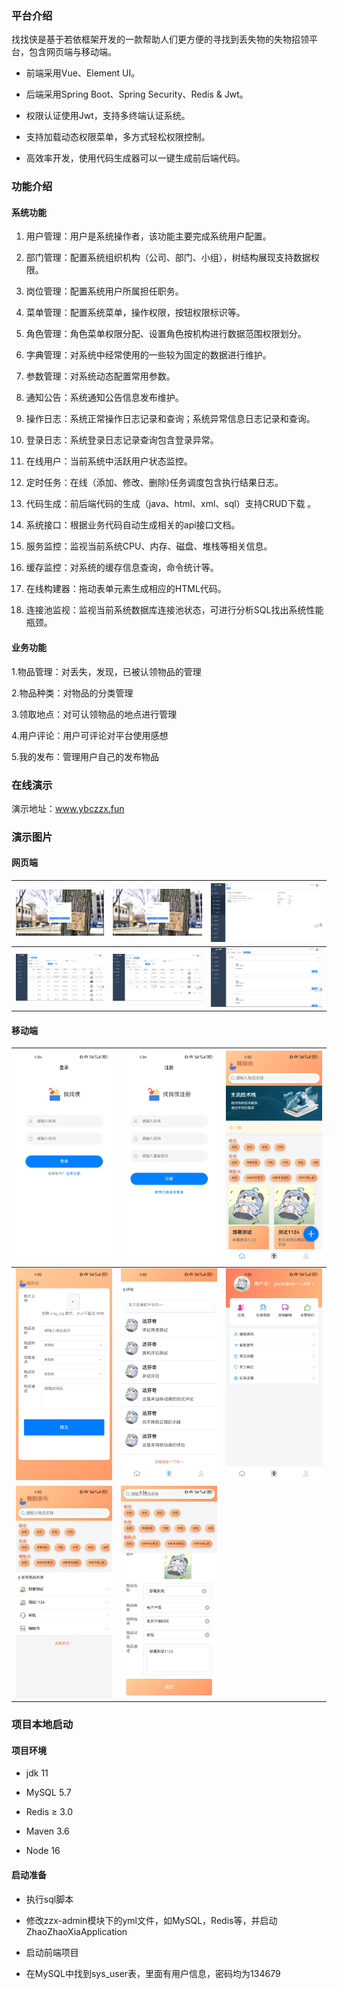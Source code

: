 ### 平台介绍

找找侠是基于若依框架开发的一款帮助人们更方便的寻找到丢失物的失物招领平台，包含网页端与移动端。

- 前端采用Vue、Element UI。

- 后端采用Spring Boot、Spring Security、Redis & Jwt。

- 权限认证使用Jwt，支持多终端认证系统。

- 支持加载动态权限菜单，多方式轻松权限控制。

- 高效率开发，使用代码生成器可以一键生成前后端代码。

### 功能介绍

#### 系统功能

1. 用户管理：用户是系统操作者，该功能主要完成系统用户配置。

2. 部门管理：配置系统组织机构（公司、部门、小组），树结构展现支持数据权限。

3. 岗位管理：配置系统用户所属担任职务。

4. 菜单管理：配置系统菜单，操作权限，按钮权限标识等。

5. 角色管理：角色菜单权限分配、设置角色按机构进行数据范围权限划分。

6. 字典管理：对系统中经常使用的一些较为固定的数据进行维护。

7. 参数管理：对系统动态配置常用参数。

8. 通知公告：系统通知公告信息发布维护。

9. 操作日志：系统正常操作日志记录和查询；系统异常信息日志记录和查询。

10. 登录日志：系统登录日志记录查询包含登录异常。

11. 在线用户：当前系统中活跃用户状态监控。

12. 定时任务：在线（添加、修改、删除)任务调度包含执行结果日志。

13. 代码生成：前后端代码的生成（java、html、xml、sql）支持CRUD下载 。

14. 系统接口：根据业务代码自动生成相关的api接口文档。

15. 服务监控：监视当前系统CPU、内存、磁盘、堆栈等相关信息。

16. 缓存监控：对系统的缓存信息查询，命令统计等。

17. 在线构建器：拖动表单元素生成相应的HTML代码。

18. 连接池监视：监视当前系统数据库连接池状态，可进行分析SQL找出系统性能瓶颈。

#### 业务功能

1.物品管理：对丢失，发现，已被认领物品的管理

2.物品种类：对物品的分类管理

3.领取地点：对可认领物品的地点进行管理

4.用户评论：用户可评论对平台使用感想

5.我的发布：管理用户自己的发布物品

### 在线演示

演示地址：www.ybczzx.fun

### 演示图片

#### 网页端

| <img src="找找侠+9fe93663-3a68-4299-8869-0a433bfec364/image.png" alt="image" style="width:100%;"> | <img src="找找侠+9fe93663-3a68-4299-8869-0a433bfec364/image1.png" alt="image" style="width:100%;"> | <img src="找找侠+9fe93663-3a68-4299-8869-0a433bfec364/image2.png" alt="image" style="width:100%;"> |
| --- | --- | --- |
| <img src="找找侠+9fe93663-3a68-4299-8869-0a433bfec364/image3.png" alt="image" style="width:100%;"> | <img src="找找侠+9fe93663-3a68-4299-8869-0a433bfec364/image4.png" alt="image" style="width:100%;"> | <img src="找找侠+9fe93663-3a68-4299-8869-0a433bfec364/image5.png" alt="image" style="width:100%;"> |

#### 移动端

| <img src="找找侠+9fe93663-3a68-4299-8869-0a433bfec364/Screenshot_20241125_160432_uni.fun.ybczzx.jpg" alt="Screenshot" style="width:100%;"> | <img src="找找侠+9fe93663-3a68-4299-8869-0a433bfec364/Screenshot_20241125_160447_uni.fun.ybczzx.jpg" alt="Screenshot" style="width:100%;"> | <img src="找找侠+9fe93663-3a68-4299-8869-0a433bfec364/Screenshot_20241125_160206_uni.fun.ybczzx.jpg" alt="Screenshot" style="width:100%;"> |
| --- | --- | --- |
| <img src="找找侠+9fe93663-3a68-4299-8869-0a433bfec364/Screenshot_20241125_160218_uni.fun.ybczzx.jpg" alt="Screenshot" style="width:100%;"> | <img src="找找侠+9fe93663-3a68-4299-8869-0a433bfec364/Screenshot_20241125_160213_uni.fun.ybczzx.jpg" alt="Screenshot" style="width:100%;"> | <img src="找找侠+9fe93663-3a68-4299-8869-0a433bfec364/Screenshot_20241125_160227_uni.fun.ybczzx.jpg" alt="Screenshot" style="width:100%;"> |
| <img src="找找侠+9fe93663-3a68-4299-8869-0a433bfec364/Screenshot_20241125_160234_uni.fun.ybczzx.jpg" alt="Screenshot" style="width:100%;"> | <img src="找找侠+9fe93663-3a68-4299-8869-0a433bfec364/Screenshot_20241125_161436_uni.fun.ybczzx.jpg" alt="Screenshot" style="width:100%;"> |  |

### 项目本地启动
#### 项目环境

- jdk 11

- MySQL 5.7

- Redis ≥ 3.0

- Maven 3.6

- Node 16

#### 启动准备

- 执行sql脚本

- 修改zzx-admin模块下的yml文件，如MySQL，Redis等，并启动ZhaoZhaoXiaApplication

- 启动前端项目

- 在MySQL中找到sys_user表，里面有用户信息，密码均为134679



